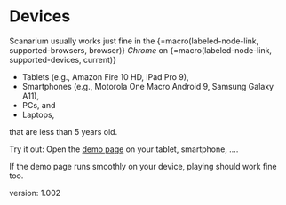 # Devices

Scanarium usually works just fine in the {=macro(labeled-node-link, supported-browsers, browser)} *Chrome* on {=macro(labeled-node-link, supported-devices, current)}

* Tablets (e.g., Amazon Fire 10 HD, iPad Pro 9),
* Smartphones (e.g., Motorola One Macro Android 9, Samsung Galaxy A11),
* PCs, and
* Laptops,

that are less than 5 years old.

Try it out: Open the [demo page](https://demo.scanarium.com/) on your tablet, smartphone, ….

If the demo page runs smoothly on your device, playing should work fine too.


version: 1.002
